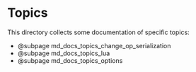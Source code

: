 # Topics

This directory collects some documentation of specific topics:

* @subpage md_docs_topics_change_op_serialization
* @subpage md_docs_topics_lua
* @subpage md_docs_topics_options

